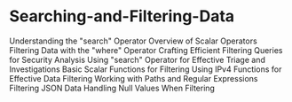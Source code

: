 # Searching-and-Filtering-Data

Understanding the "search" Operator
Overview of Scalar Operators
Filtering Data with the "where" Operator
Crafting Efficient Filtering Queries for Security Analysis
Using "search" Operator for Effective Triage and Investigations
Basic Scalar Functions for Filtering
Using IPv4 Functions for Effective Data Filtering
Working with Paths and Regular Expressions
Filtering JSON Data
Handling Null Values When Filtering
